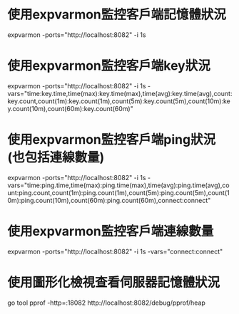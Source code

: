 # 使用expvarmon監控客戶端記憶體狀況
expvarmon -ports="http://localhost:8082" -i 1s

# 使用expvarmon監控客戶端key狀況
expvarmon -ports="http://localhost:8082" -i 1s -vars="time:key.time,time(max):key.time(max),time(avg):key.time(avg),count:key.count,count(1m):key.count(1m),count(5m):key.count(5m),count(10m):key.count(10m),count(60m):key.count(60m)"

# 使用expvarmon監控客戶端ping狀況(也包括連線數量)
expvarmon -ports="http://localhost:8082" -i 1s -vars="time:ping.time,time(max):ping.time(max),time(avg):ping.time(avg),count:ping.count,count(1m):ping.count(1m),count(5m):ping.count(5m),count(10m):ping.count(10m),count(60m):ping.count(60m),connect:connect"

# 使用expvarmon監控客戶端連線數量
expvarmon -ports="http://localhost:8082" -i 1s -vars="connect:connect"

# 使用圖形化檢視查看伺服器記憶體狀況
go tool pprof -http=:18082 http://localhost:8082/debug/pprof/heap